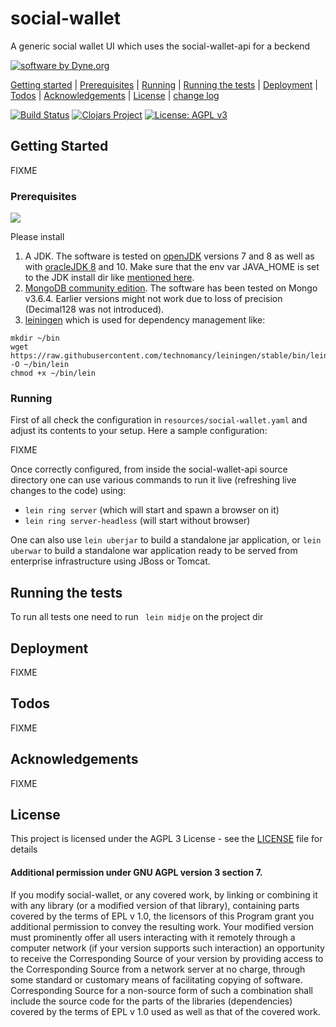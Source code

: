 # social-wallet

A generic social wallet UI which uses the social-wallet-api for a beckend

<a href="https://www.dyne.org"><img
src="https://zenroom.dyne.org/img/software_by_dyne.png"
alt="software by Dyne.org"
title="software by Dyne.org" class="pull-right"></a>

[Getting started](#Getting-Started) | [Prerequisites](#Prerequisites) | [Running](#Running) | [Running the tests](#Running-the-tests) | [Deployment](#Deployment) | [Todos](#Todos) | [Acknowledgements](#Acknowledgements) | [License](#License) | [change log](https://github.com/dyne/social-wallet/blob/master/CHANGELOG.markdown) 

[![Build Status](https://travis-ci.org/Commonfare-net/social-wallet.svg?branch=master)](https://travis-ci.org/Commonfare-net/social-wallet)
[![Clojars Project](https://img.shields.io/clojars/v/social-wallet.svg)](https://clojars.org/social-wallet)
[![License: AGPL v3](https://img.shields.io/badge/License-AGPL%20v3-blue.svg)](https://www.gnu.org/licenses/agpl-3.0)

## Getting Started

FIXME

### Prerequisites

<img class="pull-left" src="https://secrets.dyne.org/static/img/leiningen.jpg"
style="padding-right: 1.5em">

Please install
1. A JDK. The software is tested on [openJDK](http://openjdk.java.net/) versions 7 and 8 as well as with [oracleJDK 8](http://www.oracle.com/technetwork/java/javase/downloads/jdk8-downloads-2133151.html) and 10. Make sure that the env var JAVA_HOME is set to the JDK install dir like [mentioned here](https://docs.oracle.com/cd/E19182-01/820-7851/inst_cli_jdk_javahome_t/index.html).
2. [MongoDB community edition](https://docs.mongodb.com/manual/administration/install-community/). The software has been tested on Mongo v3.6.4. Earlier versions might not work due to loss of precision (Decimal128 was not introduced).
3. [leiningen](https://leiningen.org/) which is used for dependency management like:
```
mkdir ~/bin
wget https://raw.githubusercontent.com/technomancy/leiningen/stable/bin/lein -O ~/bin/lein
chmod +x ~/bin/lein
```

### Running 

First of all check the configuration in
`resources/social-wallet.yaml` and adjust its contents to your
setup. Here a sample configuration:

FIXME

Once correctly configured, from inside the social-wallet-api source
directory one can use various commands to run it live (refreshing live
changes to the code) using:

- `lein ring server` (which will start and spawn a browser on it)
- `lein ring server-headless` (will start without browser)

One can also use `lein uberjar` to build a standalone jar application,
or `lein uberwar` to build a standalone war application ready to be
served from enterprise infrastructure using JBoss or Tomcat.

## Running the tests

To run all tests one need to run
` lein midje`
on the project dir


## Deployment

FIXME

## Todos

FIXME

## Acknowledgements

FIXME

## License

This project is licensed under the AGPL 3 License - see the [LICENSE](LICENSE) file for details

#### Additional permission under GNU AGPL version 3 section 7.

If you modify social-wallet, or any covered work, by linking or combining it with any library (or a modified version of that library), containing parts covered by the terms of EPL v 1.0, the licensors of this Program grant you additional permission to convey the resulting work. Your modified version must prominently offer all users interacting with it remotely through a computer network (if your version supports such interaction) an opportunity to receive the Corresponding Source of your version by providing access to the Corresponding Source from a network server at no charge, through some standard or customary means of facilitating copying of software. Corresponding Source for a non-source form of such a combination shall include the source code for the parts of the libraries (dependencies) covered by the terms of EPL v 1.0 used as well as that of the covered work.


